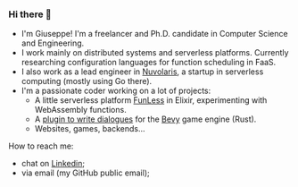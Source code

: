 ### Hi there 👋

* I'm Giuseppe! I'm a freelancer and Ph.D. candidate in Computer Science and Engineering.
* I work mainly on distributed systems and serverless platforms. Currently researching configuration languages for function scheduling in FaaS.
* I also work as a lead engineer in [Nuvolaris](https://www.nuvolaris.io/), a startup in serverless computing (mostly using Go there).
* I'm a passionate coder working on a lot of projects:
  - A little serverless platform [FunLess](https://funless.dev) in Elixir, experimenting with WebAssembly functions.
  - A [plugin to write dialogues](https://github.com/giusdp/bevy_talks) for the [Bevy](https://github.com/giusdp/bevy_talks) game engine (Rust).
  - Websites, games, backends...

How to reach me: 
- chat on [Linkedin](https://www.linkedin.com/in/giusdp);
- via email (my GitHub public email);

<!--
**giusdp/giusdp** is a ✨ _special_ ✨ repository because its `README.md` (this file) appears on your GitHub profile.

Here are some ideas to get you started:

- 🔭 I’m currently working on ...
- 🌱 I’m currently learning ...
- 👯 I’m looking to collaborate on ...
- 🤔 I’m looking for help with ...
- 💬 Ask me about ...
- 📫 How to reach me: ...
- 😄 Pronouns: ...
- ⚡ Fun fact: ...
-->
